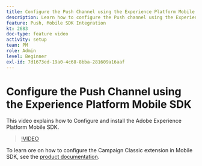 ```yaml
---
title: Configure the Push Channel using the Experience Platform Mobile SDK 
description: Learn how to configure the Push channel using the Experience Cloud Mobile SDK. 
feature: Push, Mobile SDK Integration
kt: 2683
doc-type: feature video
activity: setup
team: PM
role: Admin
level: Beginner
exl-id: 7d1673ed-19a0-4c68-8bba-281609a16aaf
---
```

# Configure the Push Channel using the Experience Platform Mobile SDK 

This video explains how to Configure and install the Adobe Experience Platform Mobile SDK.

>[!VIDEO](https://video.tv.adobe.com/v/27699?quality=12)

To learn ore on how to configure the Campaign Classic extension in Mobile SDK, see the [product documentation](https://aep-sdks.gitbook.io/docs/using-mobile-extensions/adobe-campaignclassic).
